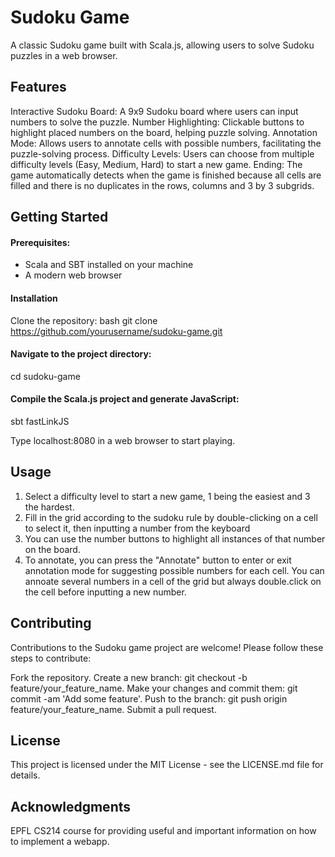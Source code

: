 # Sudoku Game

A classic Sudoku game built with Scala.js, allowing users to solve Sudoku puzzles in a web browser. 

## Features

Interactive Sudoku Board: A 9x9 Sudoku board where users can input numbers to solve the puzzle.
Number Highlighting: Clickable buttons to highlight placed numbers on the board, helping puzzle solving.
Annotation Mode: Allows users to annotate cells with possible numbers, facilitating the puzzle-solving process.
Difficulty Levels: Users can choose from multiple difficulty levels (Easy, Medium, Hard) to start a new game.
Ending: The game automatically detects when the game is finished because all cells are filled and there is no duplicates in the rows, columns and 3 by 3 subgrids.



## Getting Started

#### Prerequisites:
- Scala and SBT installed on your machine
- A modern web browser

#### Installation
Clone the repository:
bash
git clone https://github.com/yourusername/sudoku-game.git

#### Navigate to the project directory:
cd sudoku-game

#### Compile the Scala.js project and generate JavaScript:
sbt fastLinkJS

Type localhost:8080 in a web browser to start playing.



## Usage

1. Select a difficulty level to start a new game, 1 being the easiest and 3 the hardest.
2. Fill in the grid according to the sudoku rule by double-clicking on a cell to select it, then inputting a number from the keyboard
3. You can use the number buttons to highlight all instances of that number on the board.
4. To annotate, you can press the "Annotate" button to enter or exit annotation mode for suggesting possible numbers for each cell. You can annoate several numbers in a cell of the grid but always double.click on the cell before inputting a new number.



## Contributing

Contributions to the Sudoku game project are welcome! Please follow these steps to contribute:

Fork the repository.
Create a new branch: git checkout -b feature/your_feature_name.
Make your changes and commit them: git commit -am 'Add some feature'.
Push to the branch: git push origin feature/your_feature_name.
Submit a pull request.


## License
This project is licensed under the MIT License - see the LICENSE.md file for details.

## Acknowledgments
EPFL CS214 course for providing useful and important information on how to implement a webapp.
